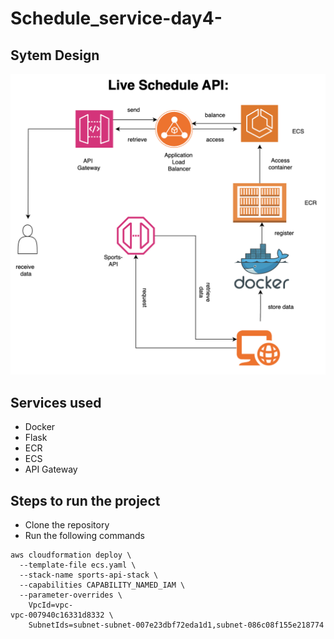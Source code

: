 # Schedule_service-day4-

## Sytem Design

![System Design Diagram](/images/live_schedule_api.png)

## Services used

- Docker
- Flask
- ECR
- ECS
- API Gateway

## Steps to run the project

- Clone the repository
- Run the following commands

```
aws cloudformation deploy \
  --template-file ecs.yaml \
  --stack-name sports-api-stack \
  --capabilities CAPABILITY_NAMED_IAM \
  --parameter-overrides \
    VpcId=vpc-
vpc-007940c16331d8332 \
    SubnetIds=subnet-subnet-007e23dbf72eda1d1,subnet-086c08f155e218774
```
